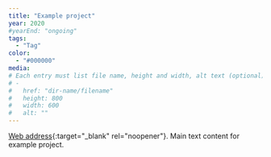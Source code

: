 ```yaml
---
title: "Example project"
year: 2020
#yearEnd: "ongoing"
tags: 
  - "Tag"
color: 
  - "#000000"
media: 
# Each entry must list file name, height and width, alt text (optional)
# -
#   href: "dir-name/filename"
#   height: 800
#   width: 600
#   alt: ""
---
```

[Web address](https://example.com/){:target="_blank" rel="noopener"}.
Main text content for example project.

